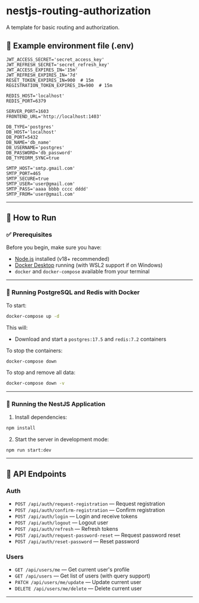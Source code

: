 # nestjs-routing-authorization

A template for basic routing and authorization.

## 📄 Example environment file (.env)

```env
JWT_ACCESS_SECRET='secret_access_key'
JWT_REFRESH_SECRET='secret_refresh_key' 
JWT_ACCESS_EXPIRES_IN='15m'
JWT_REFRESH_EXPIRES_IN='7d'
RESET_TOKEN_EXPIRES_IN=900  # 15m
REGISTRATION_TOKEN_EXPIRES_IN=900  # 15m

REDIS_HOST='localhost'
REDIS_PORT=6379   

SERVER_PORT=1603
FRONTEND_URL='http://localhost:1403'

DB_TYPE='postgres'
DB_HOST='localhost'
DB_PORT=5432
DB_NAME='db_name'
DB_USERNAME='postgres'
DB_PASSWORD='db_password'
DB_TYPEORM_SYNC=true

SMTP_HOST='smtp.gmail.com'
SMTP_PORT=465
SMTP_SECURE=true
SMTP_USER='user@gmail.com'
SMTP_PASS='aaaa bbbb cccc dddd'
SMTP_FROM='user@gmail.com'
```

---

## 🚀 How to Run

### ✅ Prerequisites

Before you begin, make sure you have:

- [Node.js](https://nodejs.org/) installed (v18+ recommended)
- [Docker Desktop](https://www.docker.com/products/docker-desktop/) running (with WSL2 support if on Windows)
- `docker` and `docker-compose` available from your terminal

---

### 🐘 Running PostgreSQL and Redis with Docker

To start:

```bash
docker-compose up -d
```

This will:
- Download and start a `postgres:17.5` and `redis:7.2` containers

To stop the containers:

```bash
docker-compose down
```

To stop and remove all data:

```bash
docker-compose down -v
```

---

### 🧪 Running the NestJS Application

1. Install dependencies:

```bash
npm install
```

2. Start the server in development mode:

```bash
npm run start:dev
```

---

## 📡 API Endpoints

### Auth
- `POST /api/auth/request-registration` — Request registration
- `POST /api/auth/confirm-registration` — Confirm registration
- `POST /api/auth/login` — Login and receive tokens
- `POST /api/auth/logout` — Logout user
- `POST /api/auth/refresh` — Refresh tokens
- `POST /api/auth/request-password-reset` — Request password reset
- `POST /api/auth/reset-password` — Reset password

### Users
- `GET /api/users/me` — Get current user's profile
- `GET /api/users` — Get list of users (with query support)
- `PATCH /api/users/me/update` — Update current user
- `DELETE /api/users/me/delete` — Delete current user

---
